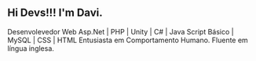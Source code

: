 ## Hi Devs!!! I'm Davi.
Desenvolevedor Web Asp.Net | PHP | Unity | C# | Java Script Básico | MySQL | CSS | HTML
Entusiasta em Comportamento Humano.
Fluente em língua inglesa.
